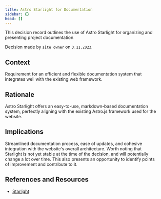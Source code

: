 ```yaml
---
title: Astro Starlight for Documentation
sidebar: {}
head: []
---
```


This decision record outlines the use of Astro Starlight for organizing and presenting project documentation.

Decision made by `site owner` on `3.11.2023`.

## Context

Requirement for an efficient and flexible documentation system that integrates well with the existing web framework.

## Rationale

Astro Starlight offers an easy-to-use, markdown-based documentation system, perfectly aligning with the existing Astro.js framework used for the website.

## Implications

Streamlined documentation process, ease of updates, and cohesive integration with the website's overall architecture.
Worth noting that Starlight is not yet stable at the time of the decision, and will potentially change a lot over time.
This also presents an opportunity to identify points of improvement and contribute to it.

## References and Resources

- [Starlight](https://starlight.astro.build/)

